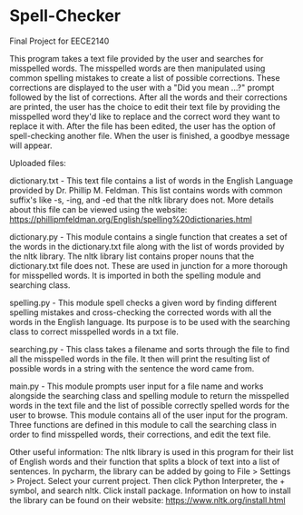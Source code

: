 # Spell-Checker
Final Project for EECE2140

This program takes a text file provided by the user and searches for misspelled words. The misspelled words are then manipulated using common spelling mistakes to create a list of possible corrections. These corrections are displayed to the user with a "Did you mean ...?" prompt followed by the list of corrections. After all the words and their corrections are printed, the user has the choice to edit their text file by providing the misspelled word they'd like to replace and the correct word they want to replace it with. After the file has been edited, the user has the option of spell-checking another file. When the user is finished, a goodbye message will appear.

Uploaded files:

dictionary.txt - This text file contains a list of words in the English Language provided by Dr. Phillip M. Feldman. This list contains words with common suffix's like  -s, -ing, and -ed that the nltk library does not. More details about this file can be viewed using the website: https://phillipmfeldman.org/English/spelling%20dictionaries.html

dictionary.py - This module contains a single function that creates a set of the words in the dictionary.txt file along with the list of words provided by the nltk library. The nltk library list contains proper nouns that the dictionary.txt file does not. These are used in junction for a more thorough for misspelled words. It is imported in both the spelling module and searching class.

spelling.py - This module spell checks a given word by finding different spelling mistakes and cross-checking the corrected words with all the words in the English language. Its purpose is to be used with the searching class to correct misspelled words in a txt file.

searching.py - This class takes a filename and sorts through the file to find all the misspelled words in the file. It then will print the resulting list of possible words in a string with the sentence the word came from.

main.py - This module prompts user input for a file name and works alongside the searching class and spelling module to return the misspelled words in the text file and the list of possible correctly spelled words for the user to browse. This module contains all of the user input for the program. Three functions are defined in this module to call the searching class in order to find misspelled words, their corrections, and edit the text file.

Other useful information:
The nltk library is used in this program for their list of English words and their function that splits a block of text into a list of sentences. In pycharm, the library can be added by going to File > Settings > Project. Select your current project. Then click Python Interpreter, the + symbol, and search nltk. Click install package.
Information on how to install the library can be found on their website: https://www.nltk.org/install.html
